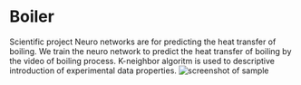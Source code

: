 # Boiler
Scientific project
Neuro networks are for predicting the heat transfer of boiling.
We train the neuro network to predict the heat transfer of boiling by the video of boiling process.
K-neighbor algoritm is used to descriptive introduction of experimental data properties.
![screenshot of sample](https://github.com/rumbok/Boiler/blob/master/Models/LSTM/video%2028%20first%20step.png?raw=true)

